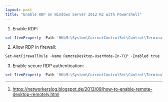 ```yaml
---
layout: post
title: "Enable RDP on Windows Server 2012 R2 with Powershell"
---
```


1. Enable RDP:
```powershell
set-ItemProperty -Path 'HKLM:\System\CurrentControlSet\Control\Terminal Server'-name "fDenyTSConnections" -Value 0
```
2. Allow RDP in firewall:
```powershell
Set-NetFirewallRule -Name RemoteDesktop-UserMode-In-TCP -Enabled true
```
3. Enable secure RDP authentication:
```powershell
set-ItemProperty -Path 'HKLM:\System\CurrentControlSet\Control\Terminal Server\WinStations\RDP-Tcp' -name "UserAuthentication" -Value 1   
```

---
1. <https://networkerslog.blogspot.de/2013/09/how-to-enable-remote-desktop-remotely.html>
